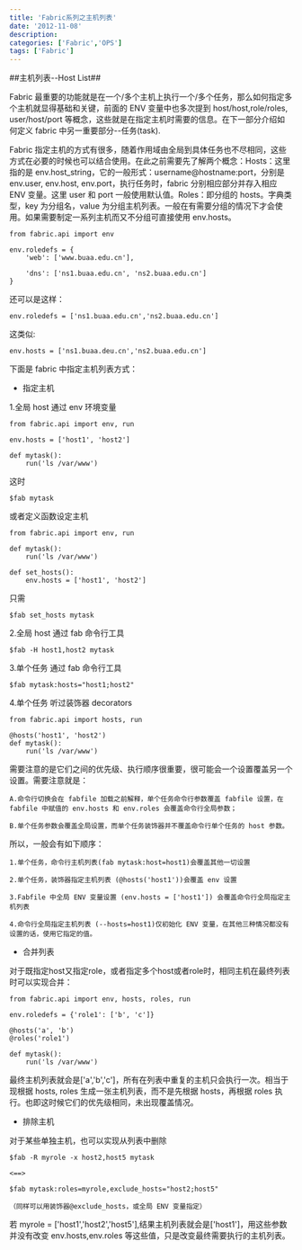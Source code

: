 ```yaml
---
title: 'Fabric系列之主机列表'
date: '2012-11-08'
description:
categories: ['Fabric','OPS']
tags: ['Fabric']
---
```


##主机列表--Host List##

Fabric 最重要的功能就是在一个/多个主机上执行一个/多个任务，那么如何指定多个主机就显得基础和关键，前面的 ENV 变量中也多次提到 host/host,role/roles, user/host/port 等概念，这些就是在指定主机时需要的信息。在下一部分介绍如何定义 fabric 中另一重要部分--任务(task).
    
Fabric 指定主机的方式有很多，随着作用域由全局到具体任务也不尽相同，这些方式在必要的时候也可以结合使用。在此之前需要先了解两个概念：Hosts：这里指的是 env.host_string，它的一般形式：username@hostname:port，分别是 env.user,    env.host,    env.port，执行任务时，fabric 分别相应部分并存入相应 ENV 变量。这里 user 和 port 一般使用默认值。Roles：即分组的 hosts。字典类型，key 为分组名，value 为分组主机列表。一般在有需要分组的情况下才会使用。如果需要制定一系列主机而又不分组可直接使用 env.hosts。
    
    from fabric.api import env
    
    env.roledefs = {    
        'web': ['www.buaa.edu.cn'],    

        'dns': ['ns1.buaa.edu.cn', 'ns2.buaa.edu.cn']
    }

还可以是这样：
    
    env.roledefs = ['ns1.buaa.edu.cn','ns2.buaa.edu.cn']

这类似: 

    env.hosts = ['ns1.buaa.deu.cn','ns2.buaa.edu.cn']

下面是 fabric 中指定主机列表方式：

* 指定主机

1.全局 host 通过 env 环境变量

    from fabric.api import env, run 
    
    env.hosts = ['host1', 'host2']
    
    def mytask():    
        run('ls /var/www')

这时

    $fab mytask

或者定义函数设定主机

    from fabric.api import env, run

    def mytask():
        run('ls /var/www')
    
    def set_hosts():    
        env.hosts = ['host1', 'host2']
    
只需

    $fab set_hosts mytask


2.全局 host  通过 fab 命令行工具
    
    $fab -H host1,host2 mytask


3.单个任务 通过 fab 命令行工具

    $fab mytask:hosts="host1;host2"
                                   
    
4.单个任务 听过装饰器 decorators

    from fabric.api import hosts, run
    
    @hosts('host1', 'host2')
    def mytask():    
        run('ls /var/www')
    
需要注意的是它们之间的优先级、执行顺序很重要，很可能会一个设置覆盖另一个设置。需要注意就是：

    A.命令行切换会在 fabfile 加载之前解释，单个任务命令行参数覆盖 fabfile 设置，在 fabfile 中赋值的 env.hosts 和 env.roles 会覆盖命令行全局参数；

    B.单个任务参数会覆盖全局设置，而单个任务装饰器并不覆盖命令行单个任务的 host 参数。

所以，一般会有如下顺序：
        
    1.单个任务，命令行主机列表(fab mytask:host=host1)会覆盖其他一切设置    
    
    2.单个任务，装饰器指定主机列表 (@hosts('host1'))会覆盖 env 设置    
    
    3.Fabfile 中全局 ENV 变量设置 (env.hosts = ['host1']) 会覆盖命令行全局指定主机列表    
    
    4.命令行全局指定主机列表 (--hosts=host1)仅初始化 ENV 变量，在其他三种情况都没有设置的话，使用它指定的值。
        

* 合并列表

对于既指定host又指定role，或者指定多个host或者role时，相同主机在最终列表时可以实现合并：

    from fabric.api import env, hosts, roles, run
    
    env.roledefs = {'role1': ['b', 'c']}
    
    @hosts('a', 'b')
    @roles('role1')
    
    def mytask():    
        run('ls /var/www')
        
最终主机列表就会是['a','b','c']，所有在列表中重复的主机只会执行一次。相当于现根据 hosts, roles 生成一张主机列表，而不是先根据 hosts，再根据 roles 执行。也即这时候它们的优先级相同，未出现覆盖情况。


* 排除主机

对于某些单独主机，也可以实现从列表中删除

    $fab -R myrole -x host2,host5 mytask  
    
    <==>  
    
    $fab mytask:roles=myrole,exclude_hosts="host2;host5" 
    
    （同样可以用装饰器@exclude_hosts，或全局 ENV 变量指定）
    
若 myrole = ['host1','host2','host5'],结果主机列表就会是['host1']，用这些参数并没有改变 env.hosts,env.roles 等这些值，只是改变最终需要执行的主机列表。
